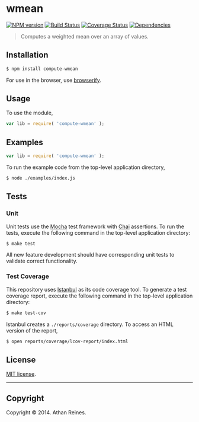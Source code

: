 wmean
===
[![NPM version][npm-image]][npm-url] [![Build Status][travis-image]][travis-url] [![Coverage Status][coveralls-image]][coveralls-url] [![Dependencies][dependencies-image]][dependencies-url]

> Computes a weighted mean over an array of values.


## Installation

``` bash
$ npm install compute-wmean
```

For use in the browser, use [browserify](https://github.com/substack/node-browserify).


## Usage

To use the module,

``` javascript
var lib = require( 'compute-wmean' );
```


## Examples

``` javascript
var lib = require( 'compute-wmean' );
```

To run the example code from the top-level application directory,

``` bash
$ node ./examples/index.js
```


## Tests

### Unit

Unit tests use the [Mocha](http://visionmedia.github.io/mocha) test framework with [Chai](http://chaijs.com) assertions. To run the tests, execute the following command in the top-level application directory:

``` bash
$ make test
```

All new feature development should have corresponding unit tests to validate correct functionality.


### Test Coverage

This repository uses [Istanbul](https://github.com/gotwarlost/istanbul) as its code coverage tool. To generate a test coverage report, execute the following command in the top-level application directory:

``` bash
$ make test-cov
```

Istanbul creates a `./reports/coverage` directory. To access an HTML version of the report,

``` bash
$ open reports/coverage/lcov-report/index.html
```


## License

[MIT license](http://opensource.org/licenses/MIT). 


---
## Copyright

Copyright &copy; 2014. Athan Reines.


[npm-image]: http://img.shields.io/npm/v/compute-wmean.svg
[npm-url]: https://npmjs.org/package/compute-wmean

[travis-image]: http://img.shields.io/travis/compute-io/wmean/master.svg
[travis-url]: https://travis-ci.org/compute-io/wmean

[coveralls-image]: https://img.shields.io/coveralls/compute-io/wmean/master.svg
[coveralls-url]: https://coveralls.io/r/compute-io/wmean?branch=master

[dependencies-image]: http://img.shields.io/david/compute-io/wmean.svg
[dependencies-url]: https://david-dm.org/compute-io/wmean

[dev-dependencies-image]: http://img.shields.io/david/dev/compute-io/wmean.svg
[dev-dependencies-url]: https://david-dm.org/dev/compute-io/wmean

[github-issues-image]: http://img.shields.io/github/issues/compute-io/wmean.svg
[github-issues-url]: https://github.com/compute-io/wmean/issues